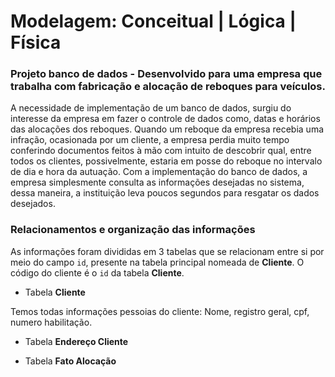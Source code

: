 # Modelagem: Conceitual | Lógica | Física

### Projeto banco de dados - Desenvolvido para uma empresa que trabalha com fabricação e alocação de reboques para veículos.
<p> A necessidade de implementação de um banco de dados, surgiu do interesse da empresa
em fazer o controle de dados como, datas e horários das alocações dos reboques. 
Quando um reboque da empresa recebia uma infração, ocasionada por um
cliente, a empresa perdia muito tempo conferindo documentos feitos à mão com intuito de descobrir qual, entre todos os clientes, possivelmente, estaria em posse do reboque no intervalo de dia e hora da autuação. Com a implementação do banco de dados, a empresa simplesmente consulta as informações desejadas no sistema, dessa maneira, a instituição leva poucos segundos para resgatar os dados desejados.
</p>

### Relacionamentos e organização das informações
As informações foram divididas em 3 tabelas que se relacionam entre si por meio do campo `id`, presente na tabela principal nomeada de **Cliente**. O código do cliente é o `id` da tabela **Cliente**.

+ Tabela **Cliente**

Temos todas informações pessoias do cliente: Nome, registro geral, cpf, numero habilitação.

+ Tabela **Endereço Cliente**

+ Tabela **Fato Alocação**


